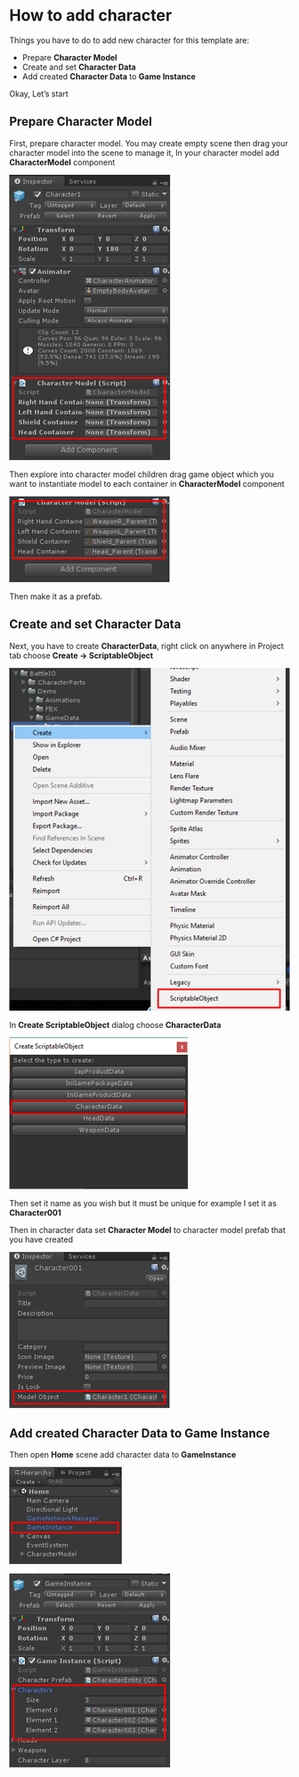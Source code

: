 # How to add character

Things you have to do to add new character for this template are:

*   Prepare **Character Model**
*   Create and set **Character Data**
*   Add created **Character Data** to **Game Instance**

Okay, Let’s start

## Prepare Character Model

First, prepare character model. You may create empty scene then drag your character model into the scene to manage it, In your character model add **CharacterModel** component

![](../images/0-utCVqdnZrF3PEB9.png)

Then explore into character model children drag game object which you want to instantiate model to each container in **CharacterModel** component

![](../images/0_9s1m20R85lAdTYp.png)

Then make it as a prefab.

## Create and set Character Data

Next, you have to create **CharacterData**, right click on anywhere in Project tab choose **Create -> ScriptableObject**

![](../images/0cxYI-4mzQOpDNfEX.png)

In **Create ScriptableObject** dialog choose **CharacterData**

![](../images/0p3E3Lk7LJ6FwNzrw.png)

Then set it name as you wish but it must be unique for example I set it as **Character001**

Then in character data set **Character Model** to character model prefab that you have created

![](../images/0Mz81nBGddeP-IjhW.png)

## Add created Character Data to Game Instance

Then open **Home** scene add character data to **GameInstance**

![](../images/0KdyG58ww3Olc97lv.png)

![](../images/01A-gPvvmgfk8-KgE.png)